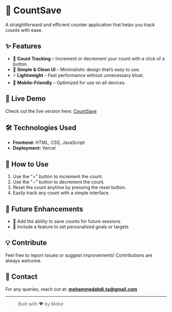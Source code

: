 # 🧮 CountSave

A straightforward and efficient counter application that helps you track counts with ease.

## ✨ Features

- 🔢 **Count Tracking** – Increment or decrement your count with a click of a button.
- 🎨 **Simple & Clean UI** – Minimalistic design that’s easy to use.
- ⚡ **Lightweight** – Fast performance without unnecessary bloat.
- 📱 **Mobile-Friendly** – Optimized for use on all devices.

## 🚀 Live Demo

Check out the live version here: [CountSave](https://countsave-mohd.vercel.app/)

## 🛠️ Technologies Used

- **Frontend:** HTML, CSS, JavaScript
- **Deployment:** Vercel

## 📌 How to Use

1. Use the "+" button to increment the count.
2. Use the "−" button to decrement the count.
3. Reset the count anytime by pressing the reset button.
4. Easily track any count with a simple interface.

## 🎯 Future Enhancements

- 🔹 Add the ability to save counts for future sessions
- 🔹 Include a feature to set personalized goals or targets

## 💡 Contribute

Feel free to report issues or suggest improvements! Contributions are always welcome.

## 📩 Contact

For any queries, reach out at: **mohammedabdi.ta@gmail.com**

---

> Built with ❤️ by Mohd
